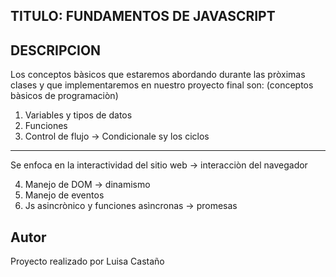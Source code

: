 ## TITULO: FUNDAMENTOS DE JAVASCRIPT

## DESCRIPCION

Los conceptos bàsicos que estaremos abordando durante las pròximas clases y que implementaremos en nuestro proyecto final son: (conceptos bàsicos de programaciòn)

1. Variables y tipos de datos
2. Funciones
3. Control de flujo -> Condicionale sy los ciclos

----------------------------------------------------------------

Se enfoca en la interactividad del sitio web -> interacciòn del navegador

4. Manejo de DOM -> dinamismo
5. Manejo de eventos 
6. Js asincrònico y funciones asìncronas -> promesas

## Autor
Proyecto realizado por Luisa Castaño